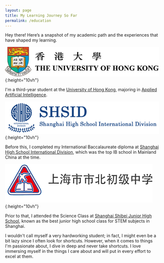 ```yaml
---
layout: page
title: My Learning Journey So Far
permalink: /education
---
```


Hey there! Here’s a snapshot of my academic path and the experiences that have shaped my learning.

![Image](/assets/img/hku.jpeg){:height="10vh"}

I'm a third-year student at the [University of Hong Kong](https://www.hku.hk/), majoring in [Applied Artificial Intelligence](https://admissions.hku.hk/programmes/undergraduate-programmes/bachelor-of-arts-and-sciences-applied-artificial-intelligence).

![Image](/assets/img/shsid.png){:height="10vh"}

Before this, I completed my International Baccalaureate diploma at [Shanghai High School International Division](https://www.shsid.org/), which was the top IB school in Mainland China at the time.

![Image](/assets/img/shibei.png){:height="10vh"}

Prior to that, I attended the Science Class at [Shanghai Shibei Junior High School](http://www.sbc.edu.sh.cn/), known as the best junior high school class for STEM subjects in Shanghai.

I wouldn't call myself a very hardworking student; in fact, I might even be a bit lazy since I often look for shortcuts. However, when it comes to things I'm passionate about, I dive in deep and never take shortcuts. I love immersing myself in the things I care about and will put in every effort to excel at them.